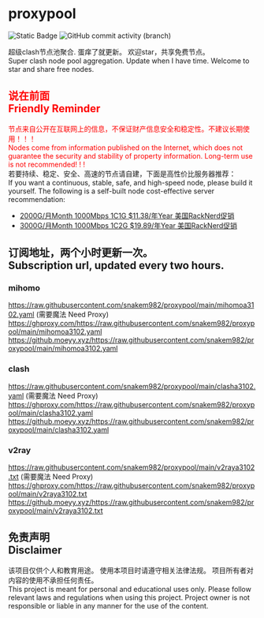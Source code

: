 # proxypool

![Static Badge](https://img.shields.io/badge/ss|ssr|vmess|vless|trojan-free-orange)
![GitHub commit activity (branch)](https://img.shields.io/github/commit-activity/w/snakem982/proxypool?color=DC52FC)


超级clash节点池聚合.
蛋痒了就更新。
欢迎star，共享免费节点。
<br/>
Super clash node pool aggregation.
Update when I have time.
Welcome to star and share free nodes.

## <font color="red">说在前面<br/>Friendly Reminder</font>
<font color="red">节点来自公开在互联网上的信息，不保证财产信息安全和稳定性。不建议长期使用！！！<br/>
Nodes come from information published on the Internet,
which does not guarantee the security and stability of property information.
Long-term use is not recommended! ! !</font><br/>
若要持续、稳定、安全、高速的节点请自建，下面是高性价比服务器推荐：<br/>
If you want a continuous, stable, safe, and high-speed node, please build it yourself.
The following is a self-built node cost-effective server recommendation:
- [2000G/月Month 1000Mbps 1C1G $11.38/年Year 美国RackNerd促销](https://my.racknerd.com/aff.php?aff=8613 "美国RackNerd")
- [3000G/月Month 1000Mbps 1C2G $19.89/年Year 美国RackNerd促销](https://my.racknerd.com/aff.php?aff=8613 "美国RackNerd")

## 订阅地址，两个小时更新一次。<br/>Subscription url, updated every two hours.
### mihomo
https://raw.githubusercontent.com/snakem982/proxypool/main/mihomoa3102.yaml  (需要魔法 Need Proxy)
https://ghproxy.com/https://raw.githubusercontent.com/snakem982/proxypool/main/mihomoa3102.yaml
https://github.moeyy.xyz/https://raw.githubusercontent.com/snakem982/proxypool/main/mihomoa3102.yaml
### clash
https://raw.githubusercontent.com/snakem982/proxypool/main/clasha3102.yaml  (需要魔法 Need Proxy)
https://ghproxy.com/https://raw.githubusercontent.com/snakem982/proxypool/main/clasha3102.yaml
https://github.moeyy.xyz/https://raw.githubusercontent.com/snakem982/proxypool/main/clasha3102.yaml
### v2ray
https://raw.githubusercontent.com/snakem982/proxypool/main/v2raya3102.txt  (需要魔法 Need Proxy)
https://ghproxy.com/https://raw.githubusercontent.com/snakem982/proxypool/main/v2raya3102.txt
https://github.moeyy.xyz/https://raw.githubusercontent.com/snakem982/proxypool/main/v2raya3102.txt


## 免责声明 <br/>Disclaimer
该项目仅供个人和教育用途。
使用本项目时请遵守相关法律法规。
项目所有者对内容的使用不承担任何责任。
<br/>
This project is meant for personal and educational uses only.
Please follow relevant laws and regulations when using this project.
Project owner is not responsible or liable in any manner for the use of the content.
